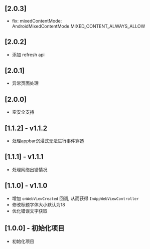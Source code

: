## [2.0.3]

* fix: mixedContentMode: AndroidMixedContentMode.MIXED_CONTENT_ALWAYS_ALLOW

## [2.0.2]

* 添加 refresh api

## [2.0.1]

* 异常页面处理

## [2.0.0]

* 空安全支持

## [1.1.2] - v1.1.2

* 处理appbar沉浸式无法进行事件穿透

## [1.1.1] - v1.1.1

* 处理网络出错情况

## [1.1.0] - v1.1.0

* 增加 `onWebViewCreated` 回调, 从而获得 `InAppWebViewController`
* 修改标题字体大小默认为18
* 优化错误文字获取

## [1.0.0] - 初始化项目

* 初始化项目
